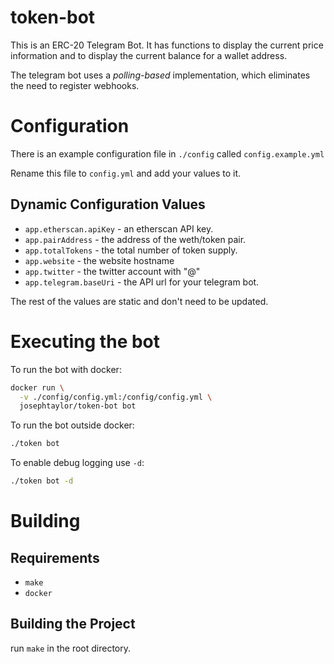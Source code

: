# token-bot

This is an ERC-20 Telegram Bot. It has functions to
display the current price information and to display
the current balance for a wallet address.

The telegram bot uses a _polling-based_ implementation,
which eliminates the need to register webhooks.

# Configuration

There is an example configuration file in `./config`
called `config.example.yml`

Rename this file to `config.yml` and add your values to it.

## Dynamic Configuration Values

* `app.etherscan.apiKey` - an etherscan API key.
* `app.pairAddress` - the address of the weth/token pair.
* `app.totalTokens` - the total number of token supply.
* `app.website` - the website hostname
* `app.twitter` - the twitter account with "@"
* `app.telegram.baseUri` - the API url for your telegram bot.

The rest of the values are static and don't need to
be updated.

# Executing the bot

To run the bot with docker:

```bash
docker run \
  -v ./config/config.yml:/config/config.yml \
  josephtaylor/token-bot bot
```

To run the bot outside docker:

```bash
./token bot
```

To enable debug logging use `-d`:

```bash
./token bot -d
```

# Building

## Requirements

* `make`
* `docker`

## Building the Project

run `make` in the root directory.